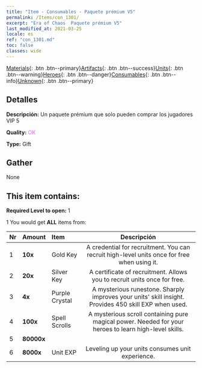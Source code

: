 ```yaml
---
title: "Item - Consumables - Paquete prémium V5"
permalink: /Items/con_1301/
excerpt: "Era of Chaos  Paquete prémium V5"
last_modified_at: 2021-03-25
locale: es
ref: "con_1301.md"
toc: false
classes: wide
---
```

 [Materials](/es/Items/){: .btn .btn--primary}[Artifacts](/es/Items/Artifacts/){: .btn .btn--success}[Units](/es/Items/Units/){: .btn .btn--warning}[Heroes](/es/Items/Heroes/){: .btn .btn--danger}[Consumables](/es/Items/Consumables/){: .btn .btn--info}[Unknown](/es/Items/Unknown/){: .btn .btn--primary}

## Detalles
 **Descripción:** Un paquete prémium que solo pueden comprar los jugadores VIP 5

 **Quality:** <span style="color: #DA70D6">OK</span>

 **Type:** Gift

## Gather

  None

## This item contains:

 **Required Level to open:** 1

 1 You would get **ALL** items  from:

  | Nr | Amount |     Item    | Descripción |
  |:---|:-------|:------------|:-----------:|
  | 1 |  **10x** | Gold Key | A credential for recruitment. You can recruit high-level units once for free when using it.  | 
  | 2 |  **20x** | Silver Key | A certificate of recruitment. Allows you to recruit units once for free.  | 
  | 3 |  **4x** | Purple Crystal | A mysterious runestone. Sharply improves your units' skill insight. Provides 450 skill EXP when used.  | 
  | 4 |  **100x** | Spell Scrolls | A mysterious scroll containing pure magical power. Needed for your heroes to learn high-level skills.  | 
  | 5 |  **80000x** | <i class="fas fa-coins"/> |  | 
  | 6 |  **8000x** | Unit EXP | Leveling up your units consumes unit experience.  | 
